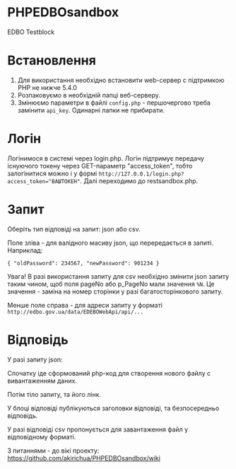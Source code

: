 # PHPEDBOsandbox
EDBO Testblock

# Встановлення

1. Для використання необхідно встановити web-сервер с підтримкою PHP не нижче 5.4.0
2. Розпаковуємо в необхідній папці веб-серверу.
3. Змінюємо параметри в файлі `config.php` - першочергово треба замінити `api_key`. Одинарні лапки не прибирати.

# Логін

Логінимося в системі через login.php.
Логін підтримує передачу існуючого токену через GET-параметр "access_token", тобто залогінитися можно і у формі `http://127.0.0.1/login.php?access_token="ВАШТОКЕН"`.
Далі переходимо до restsandbox.php.

# Запит

Оберіть тип відповіді на запит: json або csv.

Поле зліва - для валідного масиву json, що перередається в запиті. Наприклад:

`{
  "oldPassword": 234567,
  "newPassword": 901234
}`

Увага! В разі використання запиту для csv необхідно змінити json запиту таким чином, щоб поля pageNo або p_PageNo мали значення `%N`. Це значення - заміна на номер сторінки у разі багатосторінкового запиту.

Менше поле справа - для адреси запиту у форматі `http://edbo.gov.ua/data/EDEBOWebApi/api/...`

# Відповідь

У разі запиту json:

Спочатку іде сформований php-код для створення нового файлу с вивантаженням даних.

Потім тіло запиту, та його лінк.

У блоці відповіді публікуються заголовки відповіді, та безпосередньо відповідь.

У разі відповіді csv пропонується для завантаження файл у відповідному форматі.

З питаннями - до вікі проекту: https://github.com/akirichua/PHPEDBOsandbox/wiki

